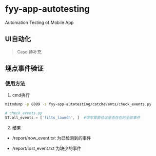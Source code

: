 # fyy-app-autotesting
Automation Testing of Mobile App

## UI自动化
> Case 待补充

## 埋点事件验证
### 使用方法
1. cmd执行
```zsh
mitmdump -p 8889 -s fyy-app-autotesting/catchevents/check_events.py
```
```python
# check_events.py
ST.all_events = ['filto_launch', ]  #填写需要验证是否存在的全部事件
```
2. 结果
- /report/now_event.txt 为已检测到的事件

- /report/lost_event.txt 为缺少的事件
